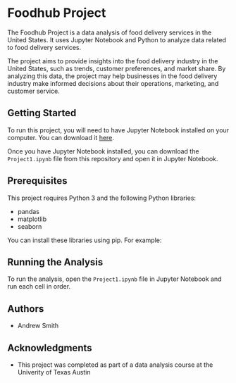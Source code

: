 # Foodhub Project

The Foodhub Project is a data analysis of food delivery services in the United States. It uses Jupyter Notebook and Python to analyze data related to food delivery services.

The project aims to provide insights into the food delivery industry in the United States, such as trends, customer preferences, and market share. By analyzing this data, the project may help businesses in the food delivery industry make informed decisions about their operations, marketing, and customer service.

## Getting Started

To run this project, you will need to have Jupyter Notebook installed on your computer. You can download it [here](https://jupyter.org/install).

Once you have Jupyter Notebook installed, you can download the `Project1.ipynb` file from this repository and open it in Jupyter Notebook.

## Prerequisites

This project requires Python 3 and the following Python libraries:

- pandas
- matplotlib
- seaborn

You can install these libraries using pip. For example:


## Running the Analysis

To run the analysis, open the `Project1.ipynb` file in Jupyter Notebook and run each cell in order.

## Authors

- Andrew Smith

## Acknowledgments

- This project was completed as part of a data analysis course at the Univerity of Texas Austin
